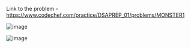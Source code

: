 Link to the problem - https://www.codechef.com/practice/DSAPREP_01/problems/MONSTER1


![image](https://github.com/Haleshot/Competitive-Programming/assets/57552973/21965ce6-e886-4de5-a52d-6ad210b10d47)


![image](https://github.com/Haleshot/Competitive-Programming/assets/57552973/e34ea5d3-56ba-4d12-8296-398037ac8615)
